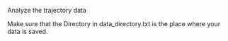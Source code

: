 Analyze the trajectory data

Make sure that the Directory in data_directory.txt is the place where your data is saved. 
